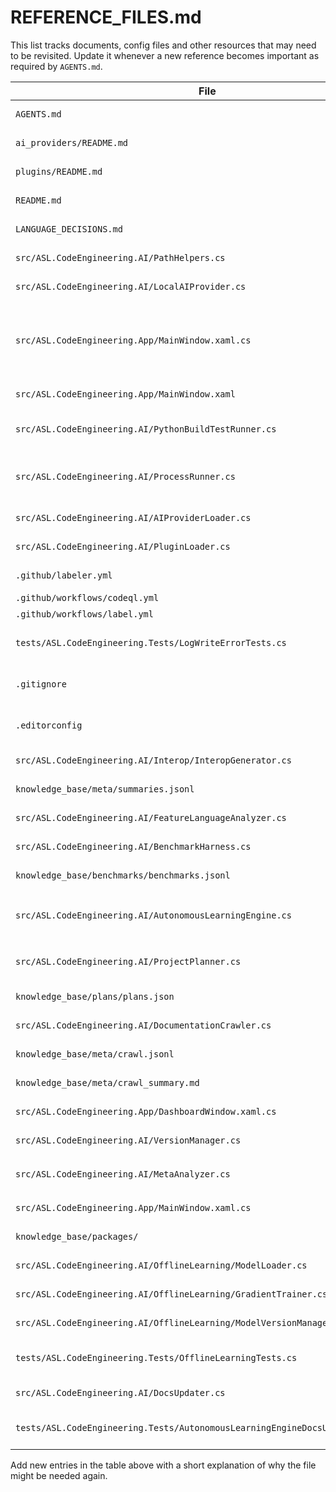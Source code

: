 # REFERENCE_FILES.md


This list tracks documents, config files and other resources that may need to be revisited. Update it whenever a new reference becomes important as required by `AGENTS.md`.

| File | Purpose / When to Review |
|------|--------------------------|
| `AGENTS.md` | Agent design, all high-level decision logic |
| `ai_providers/README.md` | Quick reference for building custom providers |
| `plugins/README.md` | Quick reference for building plugins |
| `README.md` | Environment variables and duplicate name warnings |
| `LANGUAGE_DECISIONS.md` | Overview of language choices and rationale |
| `src/ASL.CodeEngineering.AI/PathHelpers.cs` | Helper for sanitizing provider names |
| `src/ASL.CodeEngineering.AI/LocalAIProvider.cs` | Lightweight offline provider used in tests |
| `src/ASL.CodeEngineering.App/MainWindow.xaml.cs` | Paths respect environment directories; duplicate plugin/provider names log warnings; handles log write errors; offline mode filter; writes shared summaries |
| `src/ASL.CodeEngineering.App/MainWindow.xaml` | Lists knowledge packages for enabling/disabling |
| `src/ASL.CodeEngineering.AI/PythonBuildTestRunner.cs` | Logs to LOGS_DIR with fallback to executable directory |
| `src/ASL.CodeEngineering.AI/ProcessRunner.cs` | Helper to execute processes and write logs respecting LOGS_DIR; handles log write errors |
| `src/ASL.CodeEngineering.AI/AIProviderLoader.cs` | Loads AI providers and logs duplicate names |
| `src/ASL.CodeEngineering.AI/PluginLoader.cs` | Loads plugins and logs duplicate names |
| `.github/labeler.yml` | Label definitions applied by Labeler workflow |
| `.github/workflows/codeql.yml` | CodeQL analysis workflow |
| `.github/workflows/label.yml` | Handles PR labeling |
| `tests/ASL.CodeEngineering.Tests/LogWriteErrorTests.cs` | Ensures log writes fall back or ignore when directory is read-only |
| `.gitignore` | Excludes generated data and knowledge base content |
| `.editorconfig` | Formatting rules consumed by Visual Studio and dotnet format |
| `src/ASL.CodeEngineering.AI/Interop/InteropGenerator.cs` | Generates wrapper projects for language interop |
| `knowledge_base/meta/summaries.jsonl` | Aggregated summaries from all providers |
| `src/ASL.CodeEngineering.AI/FeatureLanguageAnalyzer.cs` | Recommends languages for new features |
| `src/ASL.CodeEngineering.AI/BenchmarkHarness.cs` | Builds sample projects and records performance |
| `knowledge_base/benchmarks/benchmarks.jsonl` | Timing results from benchmark harness |
| `src/ASL.CodeEngineering.AI/AutonomousLearningEngine.cs` | Background loop storing self-improvement suggestions; loads `knowledge_base/packages` |
| `src/ASL.CodeEngineering.AI/ProjectPlanner.cs` | Generates module plans from AGENTS.md and runs builds/tests |
| `knowledge_base/plans/plans.json` | Auto-generated per-module plan output |
| `src/ASL.CodeEngineering.AI/DocumentationCrawler.cs` | Fetches docs and stores code snippets |
| `knowledge_base/meta/crawl.jsonl` | JSON lines generated by DocumentationCrawler |
| `knowledge_base/meta/crawl_summary.md` | Human readable crawl summary |
| `src/ASL.CodeEngineering.App/DashboardWindow.xaml.cs` | Displays dashboard of crawl results |
| `src/ASL.CodeEngineering.AI/VersionManager.cs` | Saves and restores versions under `data/versions` |
| `src/ASL.CodeEngineering.AI/MetaAnalyzer.cs` | Generates `language_insights.json` from benchmarks |
| `src/ASL.CodeEngineering.App/MainWindow.xaml.cs` | Shows learning suggestions and persistent toggle |
| `knowledge_base/packages/` | Markdown guides read by the learning engine |
| `src/ASL.CodeEngineering.AI/OfflineLearning/ModelLoader.cs` | Loads and saves simple `.pt` and `.onnx` models |
| `src/ASL.CodeEngineering.AI/OfflineLearning/GradientTrainer.cs` | Performs basic gradient descent training |
| `src/ASL.CodeEngineering.AI/OfflineLearning/ModelVersionManager.cs` | Archives trained models under `data/models` |
| `tests/ASL.CodeEngineering.Tests/OfflineLearningTests.cs` | Verifies model save/load, training, and version archiving |
| `src/ASL.CodeEngineering.AI/DocsUpdater.cs` | Updates AGENTS and NEXT_STEPS with backups |
| `tests/ASL.CodeEngineering.Tests/AutonomousLearningEngineDocsUpdaterTests.cs` | Verifies DocsUpdater is invoked from AutonomousLearningEngine |
Add new entries in the table above with a short explanation of why the file might be needed again.
